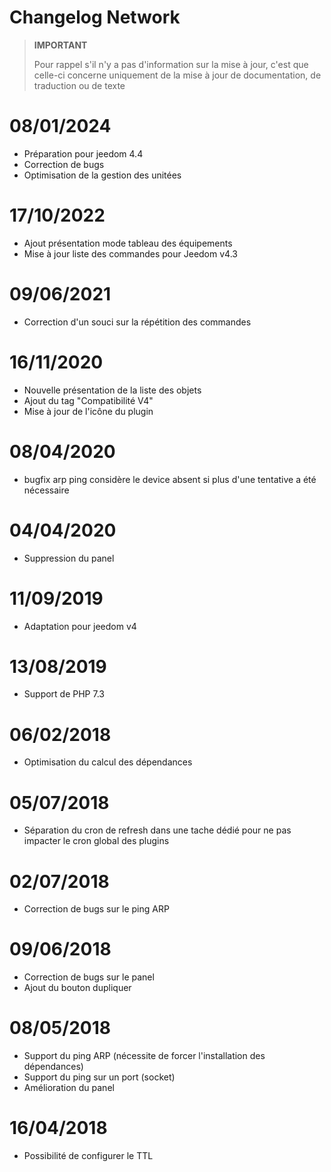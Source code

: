 # Changelog Network

>**IMPORTANT**
>
>Pour rappel s'il n'y a pas d'information sur la mise à jour, c'est que celle-ci concerne uniquement de la mise à jour de documentation, de traduction ou de texte

# 08/01/2024

- Préparation pour jeedom 4.4
- Correction de bugs
- Optimisation de la gestion des unitées

# 17/10/2022

- Ajout présentation mode tableau des équipements
- Mise à jour liste des commandes pour Jeedom v4.3

# 09/06/2021

- Correction d'un souci sur la répétition des commandes

# 16/11/2020

- Nouvelle présentation de la liste des objets
- Ajout du tag "Compatibilité V4"
- Mise à jour de l'icône du plugin

# 08/04/2020

- bugfix arp ping considère le device absent si plus d'une tentative a été nécessaire

# 04/04/2020

- Suppression du panel

# 11/09/2019

- Adaptation pour jeedom v4

# 13/08/2019

- Support de PHP 7.3

# 06/02/2018

- Optimisation du calcul des dépendances

# 05/07/2018

- Séparation du cron de refresh dans une tache dédié pour ne pas impacter le cron global des plugins

# 02/07/2018

- Correction de bugs sur le ping ARP

# 09/06/2018

- Correction de bugs sur le panel
- Ajout du bouton dupliquer

# 08/05/2018

- Support du ping ARP (nécessite de forcer l'installation des dépendances)
- Support du ping sur un port (socket)
- Amélioration du panel

# 16/04/2018

- Possibilité de configurer le TTL
